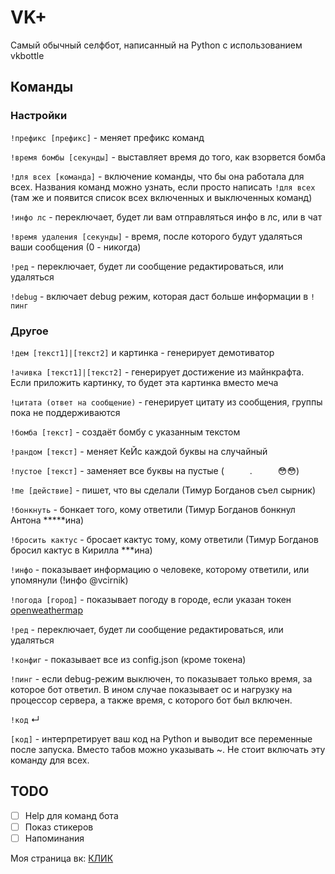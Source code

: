 # VK+
Самый обычный селфбот, написанный на Python с использованием vkbottle

## Команды

### Настройки
`!префикс [префикс]` - меняет префикс команд

`!время бомбы [секунды]` - выставляет время до того, как взорвется бомба

`!для всех [команда]` - включение команды, что бы она работала для всех. Названия команд можно узнать, если просто написать `!для всех` (там же и появится список всех включенных и выключенных команд)

`!инфо лс` - переключает, будет ли вам отправляться инфо в лс, или в чат

`!время удаления [секунды]` - время, после которого будут удаляться ваши сообщения (0 - никогда)

`!ред` - переключает, будет ли сообщение редактироваться, или удаляться

`!debug` - включает debug режим, которая даст больше информации в `!пинг`

### Другое

`!дем [текст1]|[текст2]` и картинка - генерирует демотиватор

`!ачивка [текст1]|[текст2]` - генерирует достижение из майнкрафта. Если приложить картинку, то будет эта картинка вместо меча

`!цитата (ответ на сообщение)` - генерирует цитату из сообщения, группы пока не поддерживаются

`!бомба [текст]` - создаёт бомбу с указанным текстом

`!рандом [текст]` - меняет КеЙс каждой буквы на случайный

`!пустое [текст]` - заменяет все буквы на пустые (⠀⠀⠀⠀.⠀⠀⠀⠀😳😳)

`!me [действие]` - пишет, что вы сделали (Тимур Богданов съел сырник)

`!бонкнуть` - бонкает того, кому ответили (Тимур Богданов бонкнул Антона \*\*\*\*\*ина)

`!бросить кактус` - бросает кактус тому, кому ответили (Тимур Богданов бросил кактус в Кирилла \*\*\*ина)

`!инфо` - показывает информацию о человеке, которому ответили, или упомянули (!инфо @vcirnik)

`!погода [город]` - показывает погоду в городе, если указан токен [openweathermap](https://openweathermap.org/api)

`!ред` - переключает, будет ли сообщение редактироваться, или удаляться


`!конфиг` - показывает все из config.json (кроме токена)

`!пинг` - если debug-режим выключен, то показывает только время, за которое бот ответил. В ином случае показывает ос и нагрузку на процессор сервера, а также время, с которого бот был включен.

`!код` ↵ 

`[код]` - интерпретирует ваш код на Python и выводит все переменные после запуска. Вместо табов можно указывать ~. Не стоит включать эту команду для всех.

## TODO
- [ ] Help для команд бота
- [ ] Показ стикеров
- [ ] Напоминания

Моя страница вк: [КЛИК](https://vk.com/tbogdanov96)
